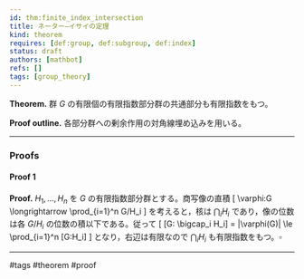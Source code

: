 ```yaml
---
id: thm:finite_index_intersection
title: ネーター–イサイの定理
kind: theorem
requires: [def:group, def:subgroup, def:index]
status: draft
authors: [mathbot]
refs: []
tags: [group_theory]
---
```


**Theorem.** 群 $G$ の有限個の有限指数部分群の共通部分も有限指数をもつ。

**Proof outline.** 各部分群への剰余作用の対角線埋め込みを用いる。

---

### Proofs

#### Proof 1
**Proof.**
$H_1,\dots,H_n$ を $G$ の有限指数部分群とする。商写像の直積
\[
\varphi:G \longrightarrow \prod_{i=1}^n G/H_i
\]
を考えると，核は $\bigcap_i H_i$ であり，像の位数は各 $G/H_i$ の位数の積以下である。従って
\[
[G: \bigcap_i H_i] = |\varphi(G)| \le \prod_{i=1}^n [G:H_i]
\]
となり，右辺は有限なので $\bigcap_i H_i$ も有限指数をもつ。$\square$

---

#tags #theorem #proof
